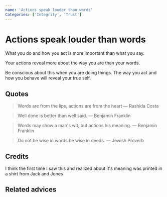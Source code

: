 ```yaml
---
name: 'Actions speak louder than words'
Categories: ['Integrity', 'Trust']
---
```

# Actions speak louder than words

What you do and how you act is more important than what you say.

Your actions reveal more about the way you are than your words.

Be conscious about this when you are doing things. The way you act and how you behave will reveal your true self.

## Quotes

> Words are from the lips, actions are from the heart
> ― Rashida Costa

> Well done is better than well said. 
> ― Benjamin Franklin

> Words may show a man's wit, but actions his meaning.
> ― Benjamin Franklin

> Do not be wise in words be wise in deeds. 
> ― Jewish Proverb 

## Credits

I think the first time I saw this and realized about it's meaning was printed in a shirt from Jack and Jones

## Related advices

